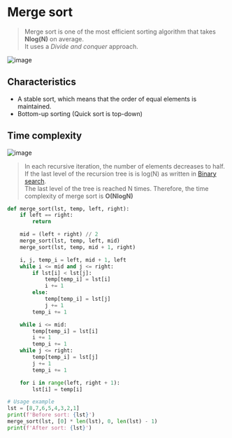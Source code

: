 # Merge sort
>Merge sort is one of the most efficient sorting algorithm that takes **Nlog(N)** on average.<br>
>It uses a *Divide and conquer* approach.

![image](https://user-images.githubusercontent.com/67142421/149567895-7ef189fb-abcd-4430-bf6a-5cef1dd9ea8f.png)

## Characteristics
- A stable sort, which means that the order of equal elements is maintained.
- Bottom-up sorting (Quick sort is top-down)

## Time complexity
![image](https://user-images.githubusercontent.com/67142421/234135296-56675120-907a-431b-93ae-b7dfc1cc95f2.png)

>In each recursive iteration, the number of elements decreases to half. If the last level of the recursion tree is is log(N) as written in [Binary search](https://github.com/vacu9708/Algorithm/tree/main/Searching%20algorithm/Binary%20search).<br>
>The last level of the tree is reached N times. Therefore, the time complexity of merge sort is **O(NlogN)**

~~~python
def merge_sort(lst, temp, left, right):
    if left == right:
        return

    mid = (left + right) // 2
    merge_sort(lst, temp, left, mid)
    merge_sort(lst, temp, mid + 1, right)

    i, j, temp_i = left, mid + 1, left
    while i <= mid and j <= right:
        if lst[i] < lst[j]:
            temp[temp_i] = lst[i]
            i += 1
        else:
            temp[temp_i] = lst[j]
            j += 1
        temp_i += 1

    while i <= mid:
        temp[temp_i] = lst[i]
        i += 1
        temp_i += 1
    while j <= right:
        temp[temp_i] = lst[j]
        j += 1
        temp_i += 1

    for i in range(left, right + 1):
        lst[i] = temp[i]

# Usage example
lst = [8,7,6,5,4,3,2,1]
print(f'Before sort: {lst}')
merge_sort(lst, [0] * len(lst), 0, len(lst) - 1)
print(f'After sort: {lst}')

~~~

